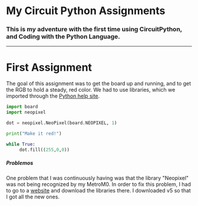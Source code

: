 # My Circuit Python Assignments

### This is my adventure with the first time using CircuitPython, and Coding with the Python Language.
---

# First Assignment

The goal of this assignment was to get the board up and running, and to get the RGB to hold a steady, red color. We had to use libraries, which we imported through the [Python help site](https://circuitpython.org/board/metro_m0_express/).

```python
import board
import neopixel

dot = neopixel.NeoPixel(board.NEOPIXEL, 1)

print("Make it red!")

while True:
     dot.fill((255,0,0))
```
##### Problemos
One problem that I was continuously having was that the library "Neopixel" was not being recognized by my MetroM0. In order to fix this problem, I had to go to a [website](https://circuitpython.org/libraries) and download the libraries there. I downloaded v5 so that I got all the new ones.
